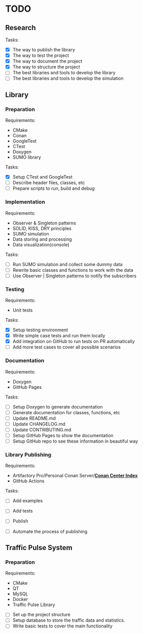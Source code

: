 # TODO

## Research

Tasks:

- [X] The way to publish the library
- [X] The way to test the project
- [X] The way to document the project
- [X] The way to structure the project
- [ ] The best libraries and tools to develop the library
- [ ] The best libraries and tools to develop the simulation

## Library

### Preparation

Requirements:

- CMake
- Conan
- GoogleTest
- CTest
- Doxygen
- SUMO library

Tasks:

- [X] Setup CTest and GoogleTest
- [ ] Describe header files, classes, etc
- [ ] Prepare scripts to run, build and debug

### Implementation

Requirements:

- Observer & Singleton patterns
- SOLID, KISS, DRY principles
- SUMO simulation
- Data storing and processing
- Data visualization(console)

Tasks:

- [ ] Run SUMO simulation and collect some dummy data
- [ ] Rewrite basic classes and functions to work with the data 
- [ ] Use Observer | Singleton patterns to notify the subscribers

### Testing

Requirements:

- Unit tests

Tasks:

- [X] Setup testing environment
- [X] Write simple case tests and run them locally 
- [X] Add integration on GitHub to run tests on PR automatically
- [ ] Add more test cases to cover all possible scenarios

### Documentation

Requirements:

- Doxygen
- GitHub Pages

Tasks:

- [ ] Setup Doxygen to generate documentation
- [ ] Generate documentation for classes, functions, etc
- [ ] Update README.md
- [ ] Update CHANGELOG.md
- [ ] Update CONTRIBUTING.md
- [ ] Setup GitHub Pages to show the documentation
- [ ] Setup GitHub repo to see these information in beautiful way

### Library Publishing

Requirements:

- Artifactory Pro/Personal Conan Server/**[Conan Center Index](https://github.com/conan-io/conan-center-index)**
- GitHub Actions

Tasks:

- [ ] Add examples
- [ ] Add tests 
- [ ] Publish
- [ ] Automate the process of publishing


## Traffic Pulse System

### Preparation

Requirements:

- CMake
- QT
- MySQL
- Docker
- Traffic Pulse Library

- [ ] Set up the project structure
- [ ] Setup database to store the traffic data and statistics.
- [ ] Write basic tests to cover the main functionality